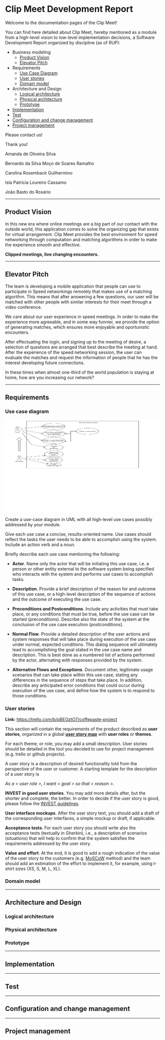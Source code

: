 # Clip Meet Development Report

Welcome to the documentation pages of the Clip Meet!

You can find here detailed about Clip Meet, hereby mentioned as a module from a high-level vision to low-level implementation decisions, a Software Development Report organized by discipline (as of RUP): 

* Business modeling 
  * [Product Vision](#Product-Vision)
  * [Elevator Pitch](#Elevator-Pitch)
* Requirements
  * [Use Case Diagram](#Use-case-diagram)
  * [User stories](#User-stories)
  * [Domain model](#Domain-model)
* Architecture and Design
  * [Logical architecture](#Logical-architecture)
  * [Physical architecture](#Physical-architecture)
  * [Prototype](#Prototype)
* [Implementation](#Implementation)
* [Test](#Test)
* [Configuration and change management](#Configuration-and-change-management)
* [Project management](#Project-management)

Please contact us! 

Thank you!

Amanda de Oliveira Silva

Bernardo da Silva Moço de Soares Ramalho

Carolina Rosemback Guilhermino

Isla Patrícia Loureiro Cassamo

João Basto do Rosário

---

## Product Vision

In this new era where online meetings are a big part of our contact with the outside world, this application comes to solve the organizing gap that exists for virtual arrangement. Clip Meet provides the best environment for speed networking through computation and matching algorithms in order to make the experience smooth and effective.


**Clipped meetings, live changing encounters.**

---
## Elevator Pitch

The team is developing a mobile application that people can use to participate in Speed networkings remotely that makes use of a  matching algorithm. This means that after answering a few questions, our user will be matched with other people with similar interests for their meet through a video conference.

We care about our user experience in speed meetings. In order to make the experience more agreeable, and in some way funnier, we provide the option of generating matches, which ensures more enjoyable and oportunistic encounters. 

After effectuating the login, and signing up to the meeting of desire, a selection of questions are arranged that best describe the meeting at hand. After the experience of the speed networking session, the user can evaluate the matches and request the information of people that he has the interest developing future connections. 

In these times when almost one-third of the world population is staying at home, how are you increasing our network?


---
## Requirements

### Use case diagram

<img src="/images/user_cases.png" alt="UserCases UML" height="300" width="600"/>

Create a use-case diagram in UML with all high-level use cases possibly addressed by your module.

Give each use case a concise, results-oriented name. Use cases should reflect the tasks the user needs to be able to accomplish using the system. Include an action verb and a noun. 

Briefly describe each use case mentioning the following:

* **Actor**. Name only the actor that will be initiating this use case, i.e. a person or other entity external to the software system being specified who interacts with the system and performs use cases to accomplish tasks. 
* **Description**. Provide a brief description of the reason for and outcome of this use case, or a high-level description of the sequence of actions and the outcome of executing the use case. 
* **Preconditions and Postconditions**. Include any activities that must take place, or any conditions that must be true, before the use case can be started (preconditions). Describe also the state of the system at the conclusion of the use case execution (postconditions). 

* **Normal Flow**. Provide a detailed description of the user actions and system responses that will take place during execution of the use case under normal, expected conditions. This dialog sequence will ultimately lead to accomplishing the goal stated in the use case name and description. This is best done as a numbered list of actions performed by the actor, alternating with responses provided by the system. 
* **Alternative Flows and Exceptions**. Document other, legitimate usage scenarios that can take place within this use case, stating any differences in the sequence of steps that take place. In addition, describe any anticipated error conditions that could occur during execution of the use case, and define how the system is to respond to those conditions. 

### User stories

**Link:** https://trello.com/b/pBEOztO7/coffepaste-project

This section will contain the requirements of the product described as **user stories**, organized in a global **[user story map](https://plan.io/blog/user-story-mapping/)** with **user roles** or **themes**.

For each theme, or role, you may add a small description. User stories should be detailed in the tool you decided to use for project management (e.g. trello or github projects).

A user story is a description of desired functionality told from the perspective of the user or customer. A starting template for the description of a user story is 

*As a < user role >, I want < goal > so that < reason >.*


**INVEST in good user stories**. 
You may add more details after, but the shorter and complete, the better. In order to decide if the user story is good, please follow the [INVEST guidelines](https://xp123.com/articles/invest-in-good-stories-and-smart-tasks/).

**User interface mockups**.
After the user story text, you should add a draft of the corresponding user interfaces, a simple mockup or draft, if applicable.

**Acceptance tests**.
For each user story you should write also the acceptance tests (textually in Gherkin), i.e., a description of scenarios (situations) that will help to confirm that the system satisfies the requirements addressed by the user story.

**Value and effort**.
At the end, it is good to add a rough indication of the value of the user story to the customers (e.g. [MoSCoW](https://en.wikipedia.org/wiki/MoSCoW_method) method) and the team should add an estimation of the effort to implement it, for example, using t-shirt sizes (XS, S, M, L, XL).

### Domain model

---

## Architecture and Design

### Logical architecture

### Physical architecture


### Prototype

---

## Implementation

---
## Test


---
## Configuration and change management




---

## Project management
